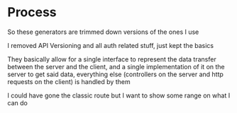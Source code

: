 # Process #

So these generators are trimmed down versions of the ones I use

I removed API Versioning and all auth related stuff, just kept the basics

They basically allow for a single interface to represent the data transfer between the server and the client, and a single implementation of it on the server to get said data, everything else (controllers on the server and http requests on the client) is handled by them

I could have gone the classic route but I want to show some range on what I can do